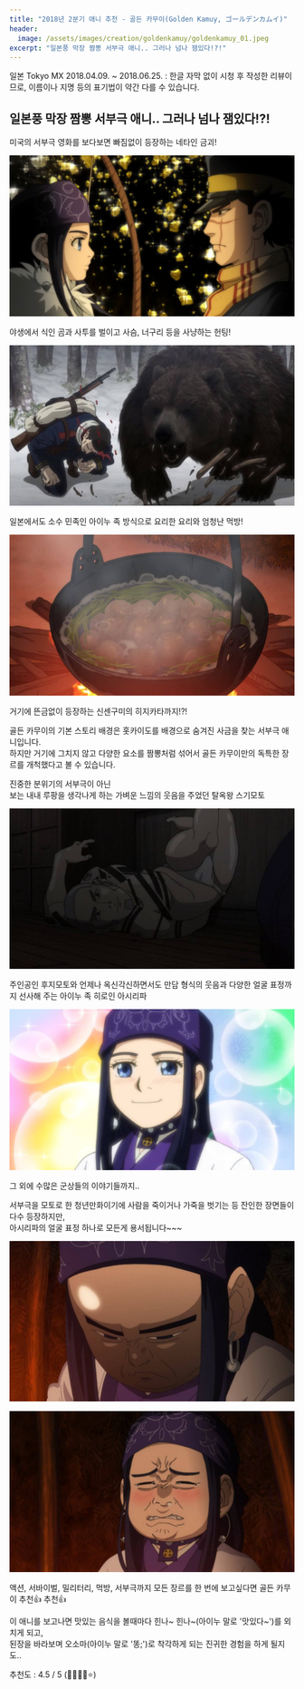 ```yaml
---
title: "2018년 2분기 애니 추천 - 골든 카무이(Golden Kamuy, ゴールデンカムイ)"
header:
  image: /assets/images/creation/goldenkamuy/goldenkamuy_01.jpeg
excerpt: "일본풍 막장 짬뽕 서부극 애니.. 그러나 넘나 잼있다!?!"
---
```


일본 Tokyo MX 2018.04.09. ~ 2018.06.25.
: 한글 자막 없이 시청 후 작성한 리뷰이므로, 이름이나 지명 등의 표기법이 약간 다를 수 있습니다.

## 일본풍 막장 짬뽕 서부극 애니.. 그러나 넘나 잼있다!?!

미국의 서부극 영화를 보다보면 빠짐없이 등장하는 네타인 금괴!  

![사금](/assets/images/creation/goldenkamuy/goldenkamuy_12.jpg)

야생에서 식인 곰과 사투를 벌이고 사슴, 너구리 등을 사냥하는 헌팅!

![곰](/assets/images/creation/goldenkamuy/goldenkamuy_09.jpg)

일본에서도 소수 민족인 아이누 족 방식으로 요리한 요리와 엄청난 먹방!

![먹방](/assets/images/creation/goldenkamuy/goldenkamuy_02.jpg)

거기에 뜬금없이 등장하는 신센구미의 히지카타까지!?!

골든 카무이의 기본 스토리 배경은 홋카이도를 배경으로 숨겨진 사금을 찾는 서부극 애니입니다.  
하지만 거기에 그치지 않고 다양한 요소를 짬뽕처럼 섞어서 골든 카무이만의 독특한 장르를 개척했다고 볼 수 있습니다.

진중한 분위기의 서부극이 아닌  
보는 내내 루팡을 생각나게 하는 가벼운 느낌의 웃음을 주었던 탈옥왕 스기모토

![스기모토](/assets/images/creation/goldenkamuy/goldenkamuy_06.jpg)

주인공인 후지모토와 언제나 옥신각신하면서도 만담 형식의 웃음과 다양한 얼굴 표정까지 선사해 주는 아이누 족 히로인 아시리파

![아시리파](/assets/images/creation/goldenkamuy/goldenkamuy_05.jpg)

그 외에 수많은 군상들의 이야기들까지..

서부극을 모토로 한 청년만화이기에 사람을 죽이거나 가죽을 벗기는 등 잔인한 장면들이 다수 등장하지만,  
아시리파의 얼굴 표정 하나로 모든게 용서됩니다~~~

![아시리파](/assets/images/creation/goldenkamuy/goldenkamuy_04.jpg)

![아시리파](/assets/images/creation/goldenkamuy/goldenkamuy_11.jpg)

액션, 서바이벌, 밀리터리, 먹방, 서부극까지 모든 장르를 한 번에 보고싶다면 골든 카무이 추천:thumbsup: 추천:thumbsup:

이 애니를 보고나면 맛있는 음식을 볼때마다 힌나~ 힌나~(아이누 말로 '맛있다~')를 외치게 되고,  
된장을 바라보며 오소마(아이누 말로 '똥;')로 착각하게 되는 진귀한 경험을 하게 될지도..

추천도 : 4.5 / 5 (:star2::star2::star2::star2::star:)
